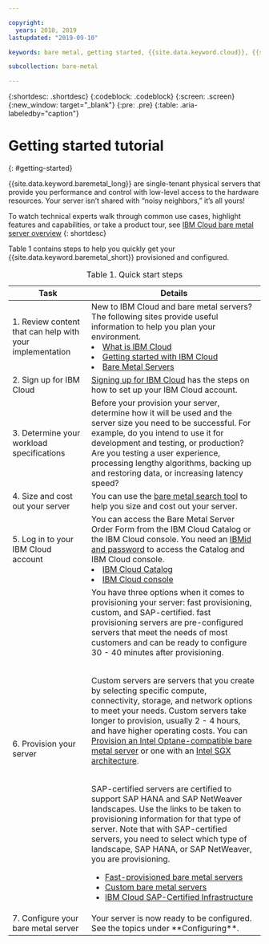 ```yaml
---

copyright:
  years: 2018, 2019
lastupdated: "2019-09-10"

keywords: bare metal, getting started, {{site.data.keyword.cloud}}, {{site.data.keyword.cloud_notm}}

subcollection: bare-metal

---
```


{:shortdesc: .shortdesc}
{:codeblock: .codeblock}
{:screen: .screen}
{:new_window: target="_blank"}
{:pre: .pre}
{:table: .aria-labeledby="caption"}

# Getting started tutorial
{: #getting-started}

{{site.data.keyword.baremetal_long}} are single-tenant physical servers that provide you performance and control with low-level access to the hardware resources. Your server isn’t shared with “noisy neighbors,” it’s all yours!

To watch technical experts walk through common use cases, highlight features and capabilities, or take a product tour, see <a href=“https://www.ibm.com/demos/collection/IBM-Cloud-Bare-Metal-Servers>IBM Cloud bare metal server overview</a>
{: shortdesc} 

Table 1 contains steps to help you quickly get your {{site.data.keyword.baremetal_short}} provisioned and configured.
<table>
   <CAPTION>Table 1. Quick start steps</CAPTION>
   <THEAD>
   <TR>
   <th>Task</th>
   <th>Details</th>
   </TR>
   </THEAD>
   <TBODY>
   <tr>
   <td>1. Review content that can help with your implementation</td>
   <td>New to IBM Cloud and bare metal servers? The following sites provide useful information to help you plan your environment.
   <li><a href="https://ibm.com/cloud-computing/">What is IBM Cloud</a></li>
   <li><a href="https://ibm.com/cloud/get-started">Getting started with IBM Cloud</a></li>
   <li><a href="https://www.ibm.com/cloud/bare-metal-servers">Bare Metal Servers</a></li>
   </td>
 <tr>
   <td>2. Sign up for IBM Cloud</td>
   <td><a href="https://cloud.ibm.com/docs/account?topic=account-signup#signing-up-for-ibm-cloud">Signing up for IBM Cloud</a> has the steps on how to set up your IBM Cloud account.</td>
 <tr>
   <td>3. Determine your workload specifications</td>
   <td>Before your provision your server, determine how it will be used and the server size you need to be successful. For example, do you intend to use it for development and testing, or production? Are you testing a user experience, processing lengthy algorithms, backing up and restoring data, or increasing latency speed?</td>  
 <tr>
   <td>4. Size and cost out your server</td>
   <td>You can use the <a href="https://cloud.ibm.com/gen1/infrastructure/provision/bm">bare metal search tool</a> to help you size and cost out your server.</td>
 <tr>
   <td>5. Log in to your IBM Cloud account</td>
   <td>You can access the Bare Metal Server Order Form from the IBM Cloud Catalog or the IBM Cloud console. You need an <a href="https://cloud.ibm.com/docs/customer-portal?topic=customer-portal-getting-started#getting-started">IBMid and password</a> to access the Catalog and IBM Cloud console.
   <li><a href="https://cloud.ibm.com/catalog/">IBM Cloud Catalog</a></li>
   <li><a href="https://cloud.ibm.com">IBM Cloud console</a></li>  
   </td>   
<tr>   
   <td>6. Provision your server</td>
   <td>You have three options when it comes to provisioning your server: fast provisioning, custom, and SAP-certified. fast provisioning servers are pre-configured servers that meet the needs of most customers and can be ready to configure 30 - 40 minutes after provisioning.


<br>Custom servers are servers that you create by selecting specific compute, connectivity, storage, and network options to meet your needs. Custom servers take longer to provision, usually 2 - 4 hours, and have higher operating costs. You can [Provision an Intel Optane-compatible bare metal server](/docs/bare-metal?topic=bare-metal-bm-provision-optane-server) or one with an [Intel SGX architecture](/docs/bare-metal?topic=bare-metal-bm-server-provision-sgx).

<br>SAP-certified servers are certified to support SAP HANA and SAP NetWeaver landscapes.
Use the links to be taken to provisioning information for that type of server. Note that with SAP-certified servers, you need to select which type of landscape, SAP HANA, or SAP NetWeaver, you are provisioning.<br>
* [Fast-provisioned bare metal servers](/docs/bare-metal?topic=bare-metal-bm-select-popular-servers)<br>
* [Custom bare metal servers](/docs/bare-metal?topic=bare-metal-ordering-baremetal-server)<br>
* [IBM Cloud SAP-Certified Infrastructure](/docs/bare-metal?topic=bare-metal-sap-cert-infrastructure)
  </td>
 <tr>
   <td>7. Configure your bare metal server</td>
   <td>Your server is now ready to be configured. See the topics under **Configuring**.</td>
   </td>
   </tr>
   </TBODY>
   </table>
